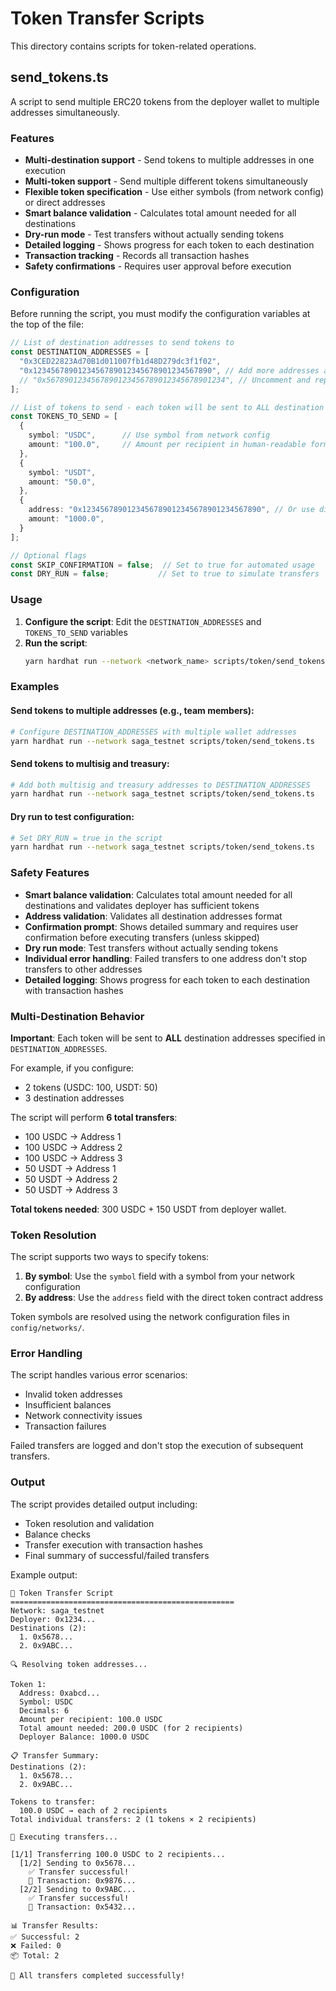 # Token Transfer Scripts

This directory contains scripts for token-related operations.

## send_tokens.ts

A script to send multiple ERC20 tokens from the deployer wallet to multiple addresses simultaneously.

### Features

- **Multi-destination support** - Send tokens to multiple addresses in one execution
- **Multi-token support** - Send multiple different tokens simultaneously  
- **Flexible token specification** - Use either symbols (from network config) or direct addresses
- **Smart balance validation** - Calculates total amount needed for all destinations
- **Dry-run mode** - Test transfers without actually sending tokens
- **Detailed logging** - Shows progress for each token to each destination
- **Transaction tracking** - Records all transaction hashes
- **Safety confirmations** - Requires user approval before execution

### Configuration

Before running the script, you must modify the configuration variables at the top of the file:

```typescript
// List of destination addresses to send tokens to
const DESTINATION_ADDRESSES = [
  "0x3CED22823Ad70B1d011007fb1d48D279dc3f1f02",
  "0x1234567890123456789012345678901234567890", // Add more addresses as needed
  // "0x5678901234567890123456789012345678901234", // Uncomment and replace with actual addresses
];

// List of tokens to send - each token will be sent to ALL destination addresses
const TOKENS_TO_SEND = [
  {
    symbol: "USDC",      // Use symbol from network config
    amount: "100.0",     // Amount per recipient in human-readable format
  },
  {
    symbol: "USDT", 
    amount: "50.0",
  },
  {
    address: "0x1234567890123456789012345678901234567890", // Or use direct address
    amount: "1000.0",
  }
];

// Optional flags
const SKIP_CONFIRMATION = false;  // Set to true for automated usage
const DRY_RUN = false;           // Set to true to simulate transfers
```

### Usage

1. **Configure the script**: Edit the `DESTINATION_ADDRESSES` and `TOKENS_TO_SEND` variables
2. **Run the script**:
   ```bash
   yarn hardhat run --network <network_name> scripts/token/send_tokens.ts
   ```

### Examples

#### Send tokens to multiple addresses (e.g., team members):
```bash
# Configure DESTINATION_ADDRESSES with multiple wallet addresses
yarn hardhat run --network saga_testnet scripts/token/send_tokens.ts
```

#### Send tokens to multisig and treasury:
```bash
# Add both multisig and treasury addresses to DESTINATION_ADDRESSES
yarn hardhat run --network saga_testnet scripts/token/send_tokens.ts
```

#### Dry run to test configuration:
```bash
# Set DRY_RUN = true in the script
yarn hardhat run --network saga_testnet scripts/token/send_tokens.ts
```

### Safety Features

- **Smart balance validation**: Calculates total amount needed for all destinations and validates deployer has sufficient tokens
- **Address validation**: Validates all destination addresses format  
- **Confirmation prompt**: Shows detailed summary and requires user confirmation before executing transfers (unless skipped)
- **Dry run mode**: Test transfers without actually sending tokens
- **Individual error handling**: Failed transfers to one address don't stop transfers to other addresses
- **Detailed logging**: Shows progress for each token to each destination with transaction hashes

### Multi-Destination Behavior

**Important**: Each token will be sent to **ALL** destination addresses specified in `DESTINATION_ADDRESSES`.

For example, if you configure:
- 2 tokens (USDC: 100, USDT: 50) 
- 3 destination addresses

The script will perform **6 total transfers**:
- 100 USDC → Address 1
- 100 USDC → Address 2  
- 100 USDC → Address 3
- 50 USDT → Address 1
- 50 USDT → Address 2
- 50 USDT → Address 3

**Total tokens needed**: 300 USDC + 150 USDT from deployer wallet.

### Token Resolution

The script supports two ways to specify tokens:

1. **By symbol**: Use the `symbol` field with a symbol from your network configuration
2. **By address**: Use the `address` field with the direct token contract address

Token symbols are resolved using the network configuration files in `config/networks/`.

### Error Handling

The script handles various error scenarios:
- Invalid token addresses
- Insufficient balances
- Network connectivity issues
- Transaction failures

Failed transfers are logged and don't stop the execution of subsequent transfers.

### Output

The script provides detailed output including:
- Token resolution and validation
- Balance checks
- Transfer execution with transaction hashes
- Final summary of successful/failed transfers

Example output:
```
🚀 Token Transfer Script
==================================================
Network: saga_testnet
Deployer: 0x1234...
Destinations (2):
  1. 0x5678...
  2. 0x9ABC...

🔍 Resolving token addresses...

Token 1:
  Address: 0xabcd...
  Symbol: USDC
  Decimals: 6
  Amount per recipient: 100.0 USDC
  Total amount needed: 200.0 USDC (for 2 recipients)
  Deployer Balance: 1000.0 USDC

📋 Transfer Summary:
Destinations (2):
  1. 0x5678...
  2. 0x9ABC...

Tokens to transfer:
  100.0 USDC → each of 2 recipients
Total individual transfers: 2 (1 tokens × 2 recipients)

🚀 Executing transfers...

[1/1] Transferring 100.0 USDC to 2 recipients...
  [1/2] Sending to 0x5678...
    ✅ Transfer successful!
    📃 Transaction: 0x9876...
  [2/2] Sending to 0x9ABC...
    ✅ Transfer successful!
    📃 Transaction: 0x5432...

📊 Transfer Results:
✅ Successful: 2
❌ Failed: 0
📦 Total: 2

🎉 All transfers completed successfully!
```

